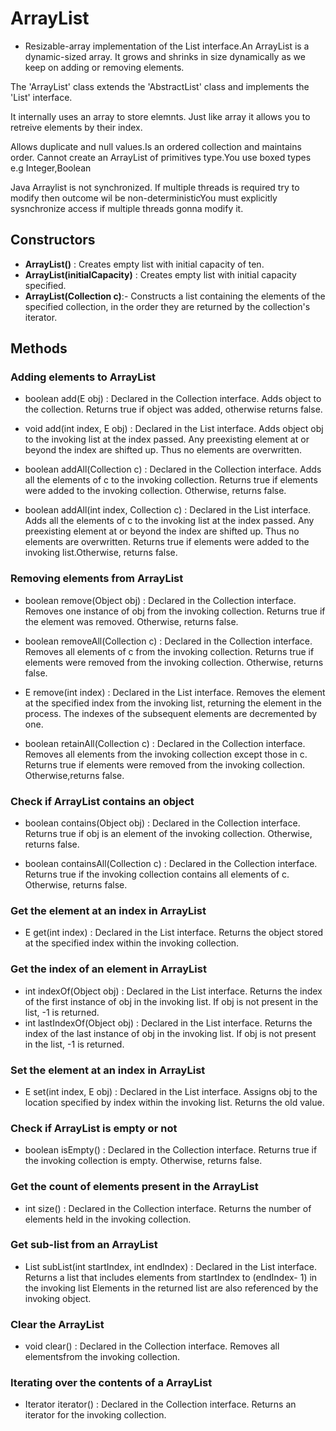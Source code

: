# ArrayList

- Resizable-array implementation of the List interface.An ArrayList is a dynamic-sized array. It grows and shrinks in size dynamically as we keep on adding or removing elements. 

The 'ArrayList' class extends the 'AbstractList' class and implements the 'List' interface.

It internally uses an array to store elemnts. Just like array it allows you to retreive elements by their index.
	
Allows duplicate and null values.Is an ordered collection and maintains order. Cannot create an ArrayList of primitives type.You use boxed types e.g Integer,Boolean

Java Arraylist is not synchronized. If multiple threads is required try to modify then outcome wil be non-deterministicYou must explicitly sysnchronize access if multiple threads gonna modify it.

## Constructors

- **ArrayList()** : Creates empty list with initial capacity of ten.
- **ArrayList(initialCapacity)** : Creates empty list with initial capacity specified.
- **ArrayList(Collection c)**:- Constructs a list containing the elements of the specified collection, in the order they are returned by the collection's iterator.

## Methods

### Adding elements to ArrayList

- boolean add(E obj) : Declared in the Collection interface. Adds object to the collection. Returns true if object was added, otherwise returns false.

- void add(int index, E obj) : Declared in the List interface. Adds object obj to the invoking list at the index passed. Any preexisting element at or beyond the index are shifted up. Thus no elements are overwritten.

- boolean addAll(Collection c) : Declared in the Collection interface. Adds all the elements of c to the invoking collection. Returns true if elements were added to the invoking collection. Otherwise, returns false.

- boolean addAll(int index, Collection c) : Declared in the List interface. Adds all the elements of c to the invoking list at the index passed. Any
preexisting element at or beyond the index are shifted up. Thus no elements are overwritten. Returns true if elements were added to the invoking list.Otherwise, returns false.

### Removing elements from ArrayList
 
 - boolean remove(Object obj) : Declared in the Collection interface. Removes one instance of obj from the invoking collection. Returns true if the element was removed. Otherwise, returns false.
 
 - boolean removeAll(Collection c) : Declared in the Collection interface. Removes all elements of c from the invoking collection. Returns true if
 elements were removed from the invoking collection. Otherwise, returns false.
	
 - E remove(int index) : Declared in the List interface. Removes the element at the specified index from the invoking list, returning the element in the process. The indexes of the subsequent elements are decremented by one.
	
- boolean retainAll(Collection c) : Declared in the Collection interface. Removes all elements from the invoking collection except those in c. Returns true if elements were removed from the invoking collection. Otherwise,returns false.
	
### Check if ArrayList contains an object

- boolean contains(Object obj) : Declared in the Collection interface. Returns true if obj is an element of the invoking collection. Otherwise, returns false.

- boolean containsAll(Collection c) : Declared in the Collection interface. Returns true if the invoking collection contains all elements of c.
Otherwise, returns false.

### Get the element at an index in ArrayList

- E get(int index) : Declared in the List interface. Returns the object stored at the specified index within the invoking collection.

### Get the index of an element in ArrayList
- int indexOf(Object obj) : Declared in the List interface. Returns the index of the first instance of obj in the invoking list. If obj is not present in the list, -1 is returned.
- int lastIndexOf(Object obj) : Declared in the List interface. Returns the index of the last instance of obj in the invoking list. If obj is not present in the list, -1 is returned.

### Set the element at an index in ArrayList
- E set(int index, E obj) : Declared in the List interface. Assigns obj to the location specified by index within the invoking list. Returns the old value.

### Check if ArrayList is empty or not
- boolean isEmpty() : Declared in the Collection interface. Returns true if the invoking collection is empty. Otherwise, returns false.

### Get the count of elements present in the ArrayList
- int size() : Declared in the Collection interface. Returns the number of elements held in the invoking collection.
		
### Get sub-list from an ArrayList

- List<E> subList(int startIndex, int endIndex) : Declared in the List interface. Returns a list that includes elements from startIndex to (endIndex- 1) in the invoking list Elements in the returned list are also referenced by the invoking object.

### Clear the ArrayList
		 
- void clear() : Declared in the Collection interface. Removes all elementsfrom the invoking collection.

### Iterating over the contents of a ArrayList
		 
- Iterator<E> iterator() : Declared in the Collection interface. Returns an iterator for the invoking collection.

